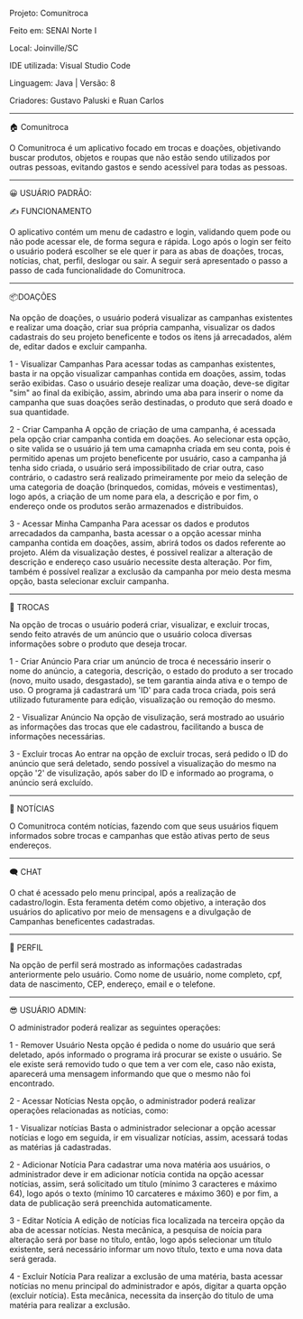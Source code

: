 Projeto: Comunitroca 

Feito em: SENAI Norte I

Local: Joinville/SC

IDE utilizada: Visual Studio Code

Linguagem: Java    |    Versão: 8

Criadores: Gustavo Paluski e Ruan Carlos

-------------------------------------------------------------------------------------

🏠 Comunitroca

 O Comunitroca é um aplicativo focado em trocas e doações, objetivando buscar produtos, objetos e roupas que não estão sendo utilizados por outras pessoas, evitando gastos e sendo acessível para todas as pessoas.

 -------------------------------------------------------------------------------------

😀 USUÁRIO PADRÃO:

✍ FUNCIONAMENTO

 O aplicativo contém um menu de cadastro e login, validando quem pode ou não pode acessar ele, de forma segura e rápida. Logo após o login ser feito o usuário poderá escolher se ele quer ir para as abas de doações, trocas, notícias, chat, perfil, deslogar ou sair. A seguir será apresentado o passo a passo de cada funcionalidade do Comunitroca.

-------------------------------------------------------------------------------------

📦DOAÇÕES 

 Na opção de doações, o usuário poderá visualizar as campanhas existentes e realizar uma doação, criar sua própria campanha, visualizar os dados cadastrais do seu projeto beneficente e todos os itens já arrecadados, além de, editar dados e excluir campanha.

1 - Visualizar Campanhas 
 Para acessar todas as campanhas existentes, basta ir na opção visualizar campanhas contida em doações, assim, todas serão exibidas. Caso o usuário deseje realizar uma doação, deve-se digitar "sim" ao final da exibição, assim, abrindo uma aba para inserir o nome da campanha que suas doações serão destinadas, o produto que será doado e sua quantidade.

 2 - Criar Campanha
  A opção de criação de uma campanha, é acessada pela opção criar campanha contida em doações. Ao selecionar esta opção, o site valida se o usuário já tem uma camapnha criada em seu conta, pois é permitido apenas um projeto beneficente por usuário, caso a campanha já tenha sido criada, o usuário será impossibilitado de criar outra, caso contrário, o cadastro será realizado primeiramente por meio da seleção de uma categoria de doação (brinquedos, comidas, móveis e vestimentas), logo após, a criação de um nome para ela, a descrição e por fim, o endereço onde os produtos serão armazenados e distribuidos.

 3 - Acessar Minha Campanha
  Para acessar os dados e produtos arrecadados da campanha, basta acessar o a opção acessar minha campanha contida em doações, assim, abrirá  todos os dados referente ao projeto. Além da visualização destes, é possivel realizar a alteração de descrição e endereço caso usuário necessite desta alteração. Por fim, também é possível realizar a exclusão da campanha por meio desta mesma opção, basta selecionar excluir campanha.

-------------------------------------------------------------------------------------

🤝 TROCAS

 Na opção de trocas o usuário poderá criar, visualizar, e excluir trocas, sendo feito através de um anúncio que o usuário coloca diversas informações sobre o produto que deseja trocar.

 1 - Criar Anúncio
 Para criar um anúncio de troca é necessário inserir o nome do anúncio, a categoria, descrição, o estado do produto a ser trocado (novo, muito usado, desgastado), se tem garantia ainda ativa e o tempo de uso. O programa já cadastrará um 'ID' para cada troca criada, pois será utilizado futuramente para edição, visualização ou remoção do mesmo.

 2 - Visualizar Anúncio
   Na opção de visulização, será mostrado ao usuário as informações das trocas que ele cadastrou, facilitando a busca de informações necessárias.

 3 - Excluir trocas
   Ao entrar na opção de excluir trocas, será pedido o ID do anúncio que será deletado, sendo possível a visualização do mesmo na opção '2' de visulização, após saber do ID e informado ao programa, o anúncio será excluído. 

-------------------------------------------------------------------------------------

📰 NOTÍCIAS

 O Comunitroca contém notícias, fazendo com que seus usuários fiquem informados sobre trocas e campanhas que estão ativas perto de seus endereços.

-------------------------------------------------------------------------------------

🗨 CHAT

 O chat é acessado pelo menu principal, após a realização de cadastro/login. Esta feramenta detém como objetivo, a interação dos usuários do aplicativo por meio de mensagens e a divulgação de Campanhas beneficentes cadastradas.  

-------------------------------------------------------------------------------------

👤 PERFIL

 Na opção de perfil será mostrado as informações cadastradas anteriormente pelo usuário. Como nome de usuário, nome completo, cpf, data de nascimento, CEP, endereço, email e o telefone.
 
-------------------------------------------------------------------------------------

😎 USUÁRIO ADMIN:

 O administrador poderá realizar as seguintes operações:

 1 - Remover Usuário
  Nesta opção é pedida o nome do usuário que será deletado, após informado o programa  irá procurar se existe o usuário. Se ele existe será removido tudo o que tem a ver com ele, caso não exista, aparecerá uma mensagem informando que que o mesmo não foi encontrado.
  
 2 - Acessar Notícias
  Nesta opção, o administrador poderá realizar operações relacionadas as notícias, como:

   1 - Visualizar notícias
    Basta o administrador selecionar a opção acessar notícias e logo em seguida, ir em visualizar notícias, assim, acessará todas as matérias já cadastradas.

   2 - Adicionar Notícia
    Para cadastrar uma nova matéria aos usuários, o administrador deve ir em adicionar notícia contida na opção acessar notícias, assim, será solicitado um título (mínimo 3 caracteres e máximo 64), logo após o texto (mínimo 10 carcateres e máximo 360) e por fim, a data de publicação será preenchida automaticamente.

   3 - Editar Notícia
    A edição de notícias fica localizada na terceira opção da aba de acessar notícias. Nesta mecânica, a pesquisa de noícia para alteração será por base no título, então, logo após selecionar um título existente, será necessário informar um novo título, texto e uma nova data será gerada.

   4 - Excluir Notícia
    Para realizar a exclusão de uma matéria, basta acessar notícias no menu principal do administrador e após, digitar a quarta opção (excluir notícia). Esta mecânica, necessita da inserção do titulo de uma matéria para realizar a exclusão.
